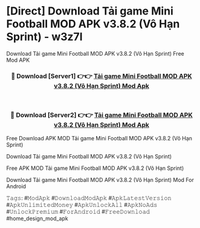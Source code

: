 # [Direct] Download Tải game Mini Football MOD APK v3.8.2 (Vô Hạn Sprint) - w3z7l
Download Tải game Mini Football MOD APK v3.8.2 (Vô Hạn Sprint) Free Mod APK

<div align="center">
<h3>🔴 Download [Server1] 👉👉 <a href="https://apk-comot.site?title=Tải_game_Mini_Football_MOD_APK_v3.8.2_(Vô_Hạn_Sprint)">Tải game Mini Football MOD APK v3.8.2 (Vô Hạn Sprint) Mod Apk</a></h3><br>

<h3>🔴 Download [Server2] 👉👉 <a href="https://apk-comot.site?title=Tải_game_Mini_Football_MOD_APK_v3.8.2_(Vô_Hạn_Sprint)">Tải game Mini Football MOD APK v3.8.2 (Vô Hạn Sprint) Mod Apk</a></h3>
</div>


Free Download APK MOD Tải game Mini Football MOD APK v3.8.2 (Vô Hạn Sprint)

Download Tải game Mini Football MOD APK v3.8.2 (Vô Hạn Sprint) 

Free APK MOD Tải game Mini Football MOD APK v3.8.2 (Vô Hạn Sprint) 

Download Tải game Mini Football MOD APK v3.8.2 (Vô Hạn Sprint) Mod For Android

𝚃𝚊𝚐𝚜: #𝙼𝚘𝚍𝙰𝚙𝚔 #𝙳𝚘𝚠𝚗𝚕𝚘𝚊𝚍𝙼𝚘𝚍𝙰𝚙𝚔 #𝙰𝚙𝚔𝙻𝚊𝚝𝚎𝚜𝚝𝚅𝚎𝚛𝚜𝚒𝚘𝚗 #𝙰𝚙𝚔𝚄𝚗𝚕𝚒𝚖𝚒𝚝𝚎𝚍𝙼𝚘𝚗𝚎𝚢 #𝙰𝚙𝚔𝚄𝚗𝚕𝚘𝚌𝚔𝙰𝚕𝚕 #𝙰𝚙𝚔𝙽𝚘𝙰𝚍𝚜 #𝚄𝚗𝚕𝚘𝚌𝚔𝙿𝚛𝚎𝚖𝚒𝚞𝚖 #𝙵𝚘𝚛𝙰𝚗𝚍𝚛𝚘𝚒𝚍 #𝙵𝚛𝚎𝚎𝙳𝚘𝚠𝚗𝚕𝚘𝚊𝚍 #home_design_mod_apk